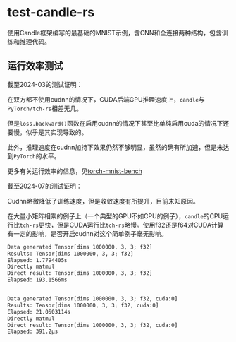 # test-candle-rs

使用Candle框架编写的最基础的MNIST示例，含CNN和全连接两种结构，包含训练和推理代码。

## 运行效率测试

截至2024-03的测试证明：

在双方都不使用cudnn的情况下，CUDA后端GPU推理速度上，`candle`与`PyTorch/tch-rs`相差无几。

但是`loss.backward()`函数在启用cudnn的情况下甚至比单纯启用cuda的情况下还要慢，似乎是其实现导致的。

此外，推理速度在cudnn加持下效果仍然不够明显，虽然的确有所加速，但是未达到`PyTorch`的水平。

更多有关运行效率的信息，见[torch-mnist-bench](https://github.com/yyhhenry/torch-mnist-bench)

截至2024-07的测试证明：

Cudnn略微降低了训练速度，但是收敛速度有所提升，目前未知原因。

在大量小矩阵相乘的例子上（一个典型的GPU不如CPU的例子），`candle`的CPU运行比`tch-rs`更快，但是CUDA运行比`tch-rs`略慢。使用f32还是f64对CUDA计算有一定的影响，是否开启cudnn对这个简单例子毫无影响。

```txt
Data generated Tensor[dims 1000000, 3, 3; f32]
Results: Tensor[dims 1000000, 3, 3; f32]
Elapsed: 1.7794405s
Directly matmul
Direct result: Tensor[dims 1000000, 3, 3; f32]
Elapsed: 193.1566ms


Data generated Tensor[dims 1000000, 3, 3; f32, cuda:0]
Results: Tensor[dims 1000000, 3, 3; f32, cuda:0]
Elapsed: 21.0503114s
Directly matmul
Direct result: Tensor[dims 1000000, 3, 3; f32, cuda:0]
Elapsed: 391.2µs
```
